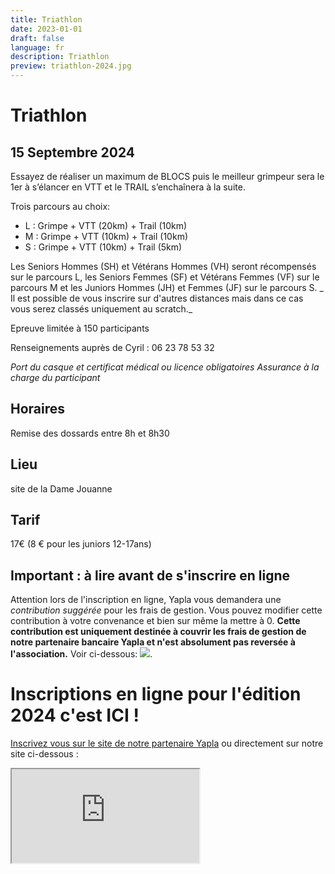 ```yaml
---
title: Triathlon
date: 2023-01-01
draft: false
language: fr
description: Triathlon
preview: triathlon-2024.jpg
---
```

# Triathlon
## 15 Septembre 2024

Essayez de réaliser un maximum de BLOCS puis le meilleur grimpeur sera  le 1er à s’élancer en VTT et le TRAIL s’enchaînera à la suite.

Trois parcours au choix: 
- L : Grimpe + VTT (20km) + Trail (10km)
- M : Grimpe + VTT (10km) + Trail (10km)
- S : Grimpe + VTT (10km) + Trail (5km)

Les Seniors Hommes (SH) et Vétérans Hommes (VH) seront récompensés sur le parcours L, les Seniors Femmes (SF) et Vétérans Femmes (VF) sur le parcours M et les Juniors Hommes (JH) et Femmes (JF) sur le parcours S.
_ Il est possible de vous inscrire sur d'autres distances mais dans ce cas vous serez classés uniquement au scratch._



Epreuve limitée à 150 participants  

Renseignements auprès de Cyril : 06 23 78 53 32

_Port du casque et certificat médical ou licence obligatoires  Assurance à la charge du participant_

## Horaires

 Remise des dossards entre 8h et 8h30

## Lieu
 site de la Dame Jouanne 

## Tarif

17€ (8 € pour les juniors 12-17ans)


## Important : à lire avant de s'inscrire en ligne
Attention lors de l'inscription en ligne, Yapla vous demandera une *contribution suggérée* pour les frais de gestion. Vous pouvez modifier cette contribution à votre convenance et bien sur même la mettre à 0. **Cette contribution est uniquement destinée à couvrir les frais de gestion de notre partenaire bancaire Yapla et n'est absolument pas reversée à l'association.**
Voir ci-dessous: ![](/images/contrib.png).

# Inscriptions en ligne pour l'édition 2024 c'est ICI !

[Inscrivez vous sur le site de notre partenaire Yapla](https://larchant-animation.s2.yapla.com/fr/event-58468) ou directement sur notre site ci-dessous :

<iframe  src="https://larchant-animation.s2.yapla.com/fr/event-58468"></iframe>



